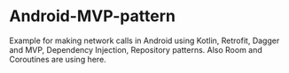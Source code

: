 # Android-MVP-pattern
Example for making network calls in Android using Kotlin, Retrofit, Dagger and MVP, Dependency Injection, Repository patterns. Also Room and Coroutines are using here.

